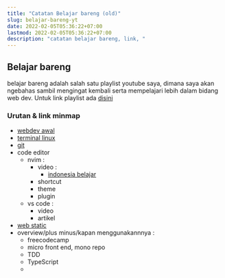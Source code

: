 ```yaml
---
title: "Catatan Belajar bareng (old)"
slug: belajar-bareng-yt
date: 2022-02-05T05:36:22+07:00
lastmod: 2022-02-05T05:36:22+07:00
description: "catatan belajar bareng, link, "
---
```

## Belajar bareng
belajar bareng adalah salah satu playlist youtube saya, dimana saya akan ngebahas sambil mengingat kembali serta mempelajari lebih dalam bidang web dev. Untuk link playlist ada [disini](https://youtube.com/playlist?list=PLhxB5B0zFILFNQ0Uh47bj0UJu15Pq5djV)

### Urutan & link minmap
- [webdev awal](https://www.mindomo.com/mindmap/e3b82c4a17a54132b7cd81cafc2f76b0)
- [terminal linux](https://www.mindomo.com/mindmap/5240135f94d140df981cfcc32fd09c66)
- [git](https://www.mindomo.com/mindmap/a5428f5affd24d9a865eb9caa8167bc3)
- code editor
  - nvim :
    - video :
      - [indonesia belajar](https://youtube.com/playlist?list=PL2O3HdJI4voE_mHibdvrDqNj_vZaKCZGC)
    - shortcut
    - theme
    - plugin
  - vs code :
    - video
    - artikel
- [web static](https://gitmind.com/app/doc/c038370174)
- overview/plus minus/kapan menggunakannnya :
  - freecodecamp
  - micro front end, mono repo
  - TDD
  - TypeScript
  - 
